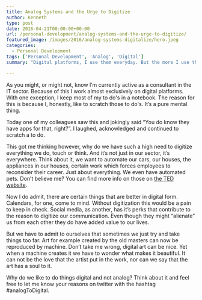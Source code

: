 ```yaml
---
title: Analog Systems and the Urge to Digitize
author: Kenneth
type: post
date: 2016-04-21T00:00:00+00:00
url: /personal-development/analog-systems-and-the-urge-to-digitize/
featured_image: /images/2016/analog-systems-digitalize/hero.jpeg
categories:
  - Personal Development
tags: ['Personal Development', 'Analog', 'Digital']
summary: "Digital platforms, I use them everyday. But the more I use them the more I want to switch to something analog. Why do we go so heavy on the digital transformation?"

---
```

  As you might, or might not, know I’m currently active as a consultant in the IT sector. Because of this I work almost exclusively on digital platforms. With one exception, I keep most of my to do's in a notebook. The reason for this is because I, honestly, like to scratch those to do's. It’s a pure mental thing.

  Today one of my colleagues saw this and jokingly said “You do know they have apps for that, right?”. I laughed, acknowledged and continued to scratch a to do.

  This got me thinking however, why do we have such a high need to digitize everything we do, touch or think. And it’s not just in our sector, it’s everywhere. Think about it, we want to automate our cars, our houses, the appliances in our houses, certain work which forces employees to reconsider their career. Just about everything. We even have automated pets. Don’t believe me? You can find more info on those on [the TED website](https://blog.ted.com/7-covetable-toys-that-blurred-the-line-between-robot-pet-and-friend/ "Ted: 7 covetable toys that blurred the line between robot pet and friend").

  Now I do admit, there are certain things that are better in digital form. Calendars, for one, come to mind. Without digitization this would be a pain to keep in check. Social media, as another, has it’s perks that contribute to the reason to digitize our communication. Even though they might “alienate” us from each other they do have added value to our lives.

  But we have to admit to ourselves that sometimes we just try and take things too far. Art for example created by the old masters can now be reproduced by machine. Don’t take me wrong, digital art can be nice. Yet when a machine creates it we have to wonder what makes it beautiful. It can not be the love that the artist put in the work, nor can we say that the art has a soul to it.

  Why do we like to do things digital and not analog? Think about it and feel free to let me know your reasons on twitter with the hashtag #analogToDigital.
